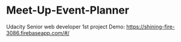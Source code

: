 # Meet-Up-Event-Planner
Udacity Senior web developer 1st project
Demo: https://shining-fire-3086.firebaseapp.com/#/
